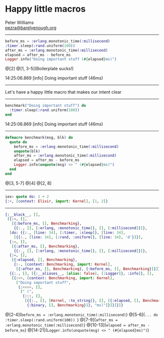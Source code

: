 
# Happy little macros

Peter Williams  
pezra@barelyenough.org

---

```elixir
before_ms = :erlang.monotonic_time(:millisecond)
:timer.sleep(:rand.uniform(100))
after_ms = :erlang.monotonic_time(:millisecond)
elapsed = after_ms - before_ms
Logger.info("Doing important stuff (#{elapsed}ms)")
```
@[2]
@[1, 3-5](Boilerplate sucks!)

14:25:06.869 [info]  Doing important stuff (46ms)

---

Let's have a happy little macro that makes our intent clear

---

```elixir
benchmark("Doing important stuff") do
  :timer.sleep(:rand.uniform(100))
end
```

14:25:06.869 [info]  Doing important stuff (46ms)

---

```elixir
defmacro benchmark(msg, blk) do
  quote do
    before_ms = :erlang.monotonic_time(:millisecond)
    unquote(blk)
    after_ms = :erlang.monotonic_time(:millisecond)
    elapsed = after_ms - before_ms
    Logger.info(unquote(msg) <> " (#{elapsed}ms)")
  end
end
```

@[3, 5-7]
@[4]
@[2, 8]

---

```elixir
iex> quote do: 1 + 2
{:+, [context: Elixir, import: Kernel], [1, 2]}
```

---

```elixir
{:__block__, [],
 [{:=, [],
   [{:before_ms, [], Benchmarking},
    {{:., [], [:erlang, :monotonic_time]}, [], [:millisecond]}]},
  [do: {{:., [line: 34], [:timer, :sleep]}, [line: 34],
    [{{:., [line: 34], [:rand, :uniform]}, [line: 34], 'd'}]}],
  {:=, [],
   [{:after_ms, [], Benchmarking},
    {{:., [], [:erlang, :monotonic_time]}, [], [:millisecond]}]},
  {:=, [],
   [{:elapsed, [], Benchmarking},
    {:-, [context: Benchmarking, import: Kernel],
     [{:after_ms, [], Benchmarking}, {:before_ms, [], Benchmarking}]}]},
  {{:., [], [{:__aliases__, [alias: false], [:Logger]}, :info]}, [],
   [{:<>, [context: Benchmarking, import: Kernel],
     ["Doing important stuff",
      {:<<>>, [],
       [" (",
        {:::, [],
         [{{:., [], [Kernel, :to_string]}, [], [{:elapsed, [], Benchmarking}]},
          {:binary, [], Benchmarking}]}, "ms)"]}]}]}]}
```

@[2-4](`before_ms = :erlang.monotonic_time(:millisecond)`)
@[5-6](`... do
  :timer.sleep(:rand.uniform(100))
`)
@[7-9](`after_ms = :erlang.monotonic_time(:millisecond)`)
@[10-13](`elapsed = after_ms - before_ms`)
@[14-21](`Logger.info(unquote(msg) <> " (#{elapsed}ms)")`)


